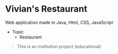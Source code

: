 # Vivian's Restaurant
Web application made in Java, Html, CSS, JavaScript

- Topic
  - Restaurant

> This is an institution project (educational)
